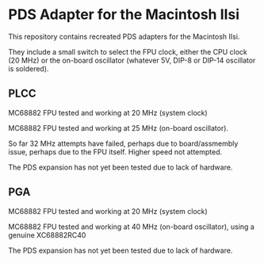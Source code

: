 # PDS Adapter for the Macintosh IIsi

This repository contains recreated PDS adapters for the Macintosh IIsi.

They include a small switch to select the FPU clock, either the CPU clock (20 MHz) or the on-board oscillator (whatever 5V, DIP-8 or DIP-14 oscillator is soldered).

## PLCC

MC68882 FPU tested and working at 20 MHz (system clock)

MC68882 FPU tested and working at 25 MHz (on-board oscillator).

So far 32 MHz attempts have failed, perhaps due to board/assmembly issue, perhaps due to the FPU itself. Higher speed not attempted.

The PDS expansion has not yet been tested due to lack of hardware.


## PGA

MC68882 FPU tested and working at 20 MHz (system clock)

MC68882 FPU tested and working at 40 MHz (on-board oscillator), using a genuine XC68882RC40

The PDS expansion has not yet been tested due to lack of hardware.
